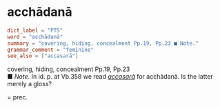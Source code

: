 # acchādanā

``` toml
dict_label = "PTS"
word = "acchādanā"
summary = "covering, hiding, concealment Pp.19, Pp.23 ■ Note."
grammar_comment = "feminine"
see_also = ["accasarā"]
```

covering, hiding, concealment Pp.19, Pp.23  
■ *Note.* In id. p. at Vb.358 we read *[accasarā](accasarā.md)* for acchādanā. Is the latter merely a gloss?

= prec.


